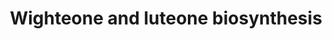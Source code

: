 ---
authors:
- Anwesha
- Eweitz
- Finterly
description: This event has been computationally inferred from an event that has been
  demonstrated in another species.<p>The inference is based on Ensembl Compara orthology
  projection. Briefly, reactions for which all involved PhysicalEntities (in input,
  output and catalyst) have a mapped ortholog or paralog are inferred to the other
  species. High-level events are also inferred for these events to allow for easier
  navigation.<p>Details of projection methods and parameters may be found <a href="/projection.html">here.</a><p>  Source:[http://plantreactome.gramene.org/
  Plant Reactome].
last-edited: 2021-05-31
organisms:
- Arabidopsis thaliana
redirect_from:
- /index.php/Pathway:WP3109
- /instance/WP3109
revision: null
schema-jsonld:
- '@context': https://schema.org/
  '@id': https://wikipathways.github.io/pathways/WP3109.html
  '@type': Dataset
  creator:
    '@type': Organization
    name: WikiPathways
  description: This event has been computationally inferred from an event that has
    been demonstrated in another species.<p>The inference is based on Ensembl Compara
    orthology projection. Briefly, reactions for which all involved PhysicalEntities
    (in input, output and catalyst) have a mapped ortholog or paralog are inferred
    to the other species. High-level events are also inferred for these events to
    allow for easier navigation.<p>Details of projection methods and parameters may
    be found <a href="/projection.html">here.</a><p>  Source:[http://plantreactome.gramene.org/
    Plant Reactome].
  keywords:
  - ''
  - (LOC_OS01G50760.1)
  - 2'-hydroxygenistein
  - DMAPP
  - Homologues of
  - PPi
  - genistein
  - luteone
  - polyprenyl
  - synthetase
  license: CC0
  name: Wighteone and luteone biosynthesis
seo: CreativeWork
title: Wighteone and luteone biosynthesis
wpid: WP3109
---
